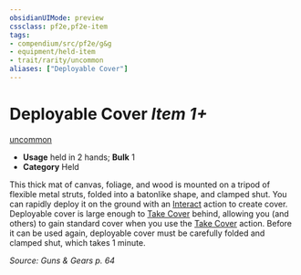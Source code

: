 ```yaml
---
obsidianUIMode: preview
cssclass: pf2e,pf2e-item
tags:
- compendium/src/pf2e/g&g
- equipment/held-item
- trait/rarity/uncommon
aliases: ["Deployable Cover"]
---
```

# Deployable Cover *Item 1+*  
[uncommon](uncommon.md)  

- **Usage** held in 2 hands; **Bulk** 1
- **Category** Held

This thick mat of canvas, foliage, and wood is mounted on a tripod of flexible metal struts, folded into a batonlike shape, and clamped shut. You can rapidly deploy it on the ground with an [Interact](interact.md) action to create cover. Deployable cover is large enough to [Take Cover](take-cover.md) behind, allowing you (and others) to gain standard cover when you use the [Take Cover](take-cover.md) action. Before it can be used again, deployable cover must be carefully folded and clamped shut, which takes 1 minute.

*Source: Guns & Gears p. 64*